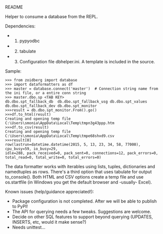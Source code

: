 README


Helper to consume a database from the REPL.

Dependencies:

* 1) pypyodbc
* 2) tabulate
* 3) Configuration file dbhelper.ini. A template is included in the source.

Sample:

```
>>> from zoidberg import database
>>> import dataformatters as df
>>> master = database.connect('master')  # Connection string name from the ini file, or a entire conn string
>>> master.dbo.sp <TAB KEY>
db.dbo.spt_fallback_db  db.dbo.spt_fallback_usg db.dbo.spt_values
db.dbo.spt_fallback_dev db.dbo.spt_monitor
>>>result = db.dbo.spt_monitor.From().go()
>>>df.to_html(result)
Creating and opening temp file C:\Users\smonia\AppData\Local\Temp\tmpn3g43ppp.htm
>>>df.to_csv(result)
Creating and opening temp file C:\Users\smonia\AppData\Local\Temp\tmpe68shxd9.csv
>>>result[0]
row(lastrun=datetime.datetime(2015, 5, 13, 23, 34, 58, 77000), cpu_busy=59, io_busy=29, 
idle=288, pack_received=0, pack_sent=0, connections=12, pack_errors=0, total_read=0, total_write=0, total_errors=0)
```
The data formatter works with iterables using lists, tuples, dictionaries and namedtuples as rows. There's a third option that uses tabulate for output to_console().
Both HTML and CSV options create a temp file and use os.startfile (in Windows you get the default browser and -usually- Excel).

Known issues (help/guidance appreciated!): 

* Package configuration is not completed. After we will be able to publish to PyPI!
* The API for querying needs a few tweaks. Suggestions are welcome.
* Decide on other SQL features to support beyond querying (UPDATES, INSERTS, etc, would it make sense?)
* Needs unittest...

